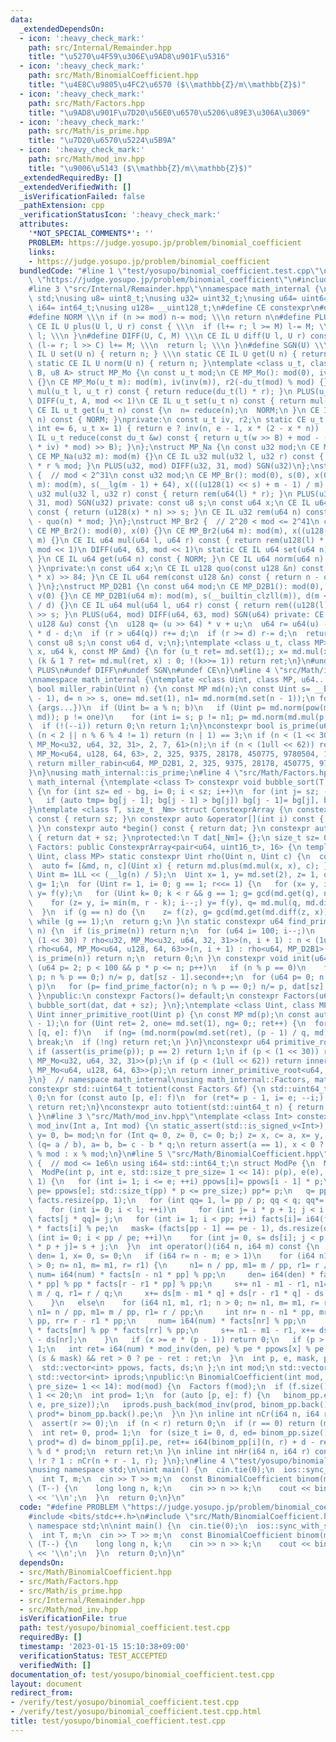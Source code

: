 ```yaml
---
data:
  _extendedDependsOn:
  - icon: ':heavy_check_mark:'
    path: src/Internal/Remainder.hpp
    title: "\u5270\u4F59\u306E\u9AD8\u901F\u5316"
  - icon: ':heavy_check_mark:'
    path: src/Math/BinomialCoefficient.hpp
    title: "\u4E8C\u9805\u4FC2\u6570 ($\\mathbb{Z}/m\\mathbb{Z}$)"
  - icon: ':heavy_check_mark:'
    path: src/Math/Factors.hpp
    title: "\u9AD8\u901F\u7D20\u56E0\u6570\u5206\u89E3\u306A\u3069"
  - icon: ':heavy_check_mark:'
    path: src/Math/is_prime.hpp
    title: "\u7D20\u6570\u5224\u5B9A"
  - icon: ':heavy_check_mark:'
    path: src/Math/mod_inv.hpp
    title: "\u9006\u5143 ($\\mathbb{Z}/m\\mathbb{Z}$)"
  _extendedRequiredBy: []
  _extendedVerifiedWith: []
  _isVerificationFailed: false
  _pathExtension: cpp
  _verificationStatusIcon: ':heavy_check_mark:'
  attributes:
    '*NOT_SPECIAL_COMMENTS*': ''
    PROBLEM: https://judge.yosupo.jp/problem/binomial_coefficient
    links:
    - https://judge.yosupo.jp/problem/binomial_coefficient
  bundledCode: "#line 1 \"test/yosupo/binomial_coefficient.test.cpp\"\n#define PROBLEM\
    \ \"https://judge.yosupo.jp/problem/binomial_coefficient\"\n#include <bits/stdc++.h>\n\
    #line 3 \"src/Internal/Remainder.hpp\"\nnamespace math_internal {\nusing namespace\
    \ std;\nusing u8= uint8_t;\nusing u32= uint32_t;\nusing u64= uint64_t;\nusing\
    \ i64= int64_t;\nusing u128= __uint128_t;\n#define CE constexpr\n#define IL inline\n\
    #define NORM \\\n if (n >= mod) n-= mod; \\\n return n\n#define PLUS(U, M) \\\n\
    \ CE IL U plus(U l, U r) const { \\\n  if (l+= r; l >= M) l-= M; \\\n  return\
    \ l; \\\n }\n#define DIFF(U, C, M) \\\n CE IL U diff(U l, U r) const { \\\n  if\
    \ (l-= r; l >> C) l+= M; \\\n  return l; \\\n }\n#define SGN(U) \\\n static CE\
    \ IL U set(U n) { return n; } \\\n static CE IL U get(U n) { return n; } \\\n\
    \ static CE IL U norm(U n) { return n; }\ntemplate <class u_t, class du_t, u8\
    \ B, u8 A> struct MP_Mo {\n const u_t mod;\n CE MP_Mo(): mod(0), iv(0), r2(0)\
    \ {}\n CE MP_Mo(u_t m): mod(m), iv(inv(m)), r2(-du_t(mod) % mod) {}\n CE IL u_t\
    \ mul(u_t l, u_t r) const { return reduce(du_t(l) * r); }\n PLUS(u_t, mod << 1)\n\
    \ DIFF(u_t, A, mod << 1)\n CE IL u_t set(u_t n) const { return mul(n, r2); }\n\
    \ CE IL u_t get(u_t n) const {\n  n= reduce(n);\n  NORM;\n }\n CE IL u_t norm(u_t\
    \ n) const { NORM; }\nprivate:\n const u_t iv, r2;\n static CE u_t inv(u_t n,\
    \ int e= 6, u_t x= 1) { return e ? inv(n, e - 1, x * (2 - x * n)) : x; }\n CE\
    \ IL u_t reduce(const du_t &w) const { return u_t(w >> B) + mod - ((du_t(u_t(w)\
    \ * iv) * mod) >> B); }\n};\nstruct MP_Na {\n const u32 mod;\n CE MP_Na(): mod(0){};\n\
    \ CE MP_Na(u32 m): mod(m) {}\n CE IL u32 mul(u32 l, u32 r) const { return u64(l)\
    \ * r % mod; }\n PLUS(u32, mod) DIFF(u32, 31, mod) SGN(u32)\n};\nstruct MP_Br\
    \ {  // mod < 2^31\n const u32 mod;\n CE MP_Br(): mod(0), s(0), x(0) {}\n CE MP_Br(u32\
    \ m): mod(m), s(__lg(m - 1) + 64), x(((u128(1) << s) + m - 1) / m) {}\n CE IL\
    \ u32 mul(u32 l, u32 r) const { return rem(u64(l) * r); }\n PLUS(u32, mod) DIFF(u32,\
    \ 31, mod) SGN(u32) private: const u8 s;\n const u64 x;\n CE IL u64 quo(u64 n)\
    \ const { return (u128(x) * n) >> s; }\n CE IL u32 rem(u64 n) const { return n\
    \ - quo(n) * mod; }\n};\nstruct MP_Br2 {  // 2^20 < mod <= 2^41\n const u64 mod;\n\
    \ CE MP_Br2(): mod(0), x(0) {}\n CE MP_Br2(u64 m): mod(m), x((u128(1) << 84) /\
    \ m) {}\n CE IL u64 mul(u64 l, u64 r) const { return rem(u128(l) * r); }\n PLUS(u64,\
    \ mod << 1)\n DIFF(u64, 63, mod << 1)\n static CE IL u64 set(u64 n) { return n;\
    \ }\n CE IL u64 get(u64 n) const { NORM; }\n CE IL u64 norm(u64 n) const { NORM;\
    \ }\nprivate:\n const u64 x;\n CE IL u128 quo(const u128 &n) const { return (n\
    \ * x) >> 84; }\n CE IL u64 rem(const u128 &n) const { return n - quo(n) * mod;\
    \ }\n};\nstruct MP_D2B1 {\n const u64 mod;\n CE MP_D2B1(): mod(0), s(0), d(0),\
    \ v(0) {}\n CE MP_D2B1(u64 m): mod(m), s(__builtin_clzll(m)), d(m << s), v(u128(-1)\
    \ / d) {}\n CE IL u64 mul(u64 l, u64 r) const { return rem((u128(l) * r) << s)\
    \ >> s; }\n PLUS(u64, mod) DIFF(u64, 63, mod) SGN(u64) private: CE IL u64 rem(const\
    \ u128 &u) const {\n  u128 q= (u >> 64) * v + u;\n  u64 r= u64(u) - (q >> 64)\
    \ * d - d;\n  if (r > u64(q)) r+= d;\n  if (r >= d) r-= d;\n  return r;\n }\n\
    \ const u8 s;\n const u64 d, v;\n};\ntemplate <class u_t, class MP> CE u_t pow(u_t\
    \ x, u64 k, const MP &md) {\n for (u_t ret= md.set(1);; x= md.mul(x, x))\n  if\
    \ (k & 1 ? ret= md.mul(ret, x) : 0; !(k>>= 1)) return ret;\n}\n#undef NORM\n#undef\
    \ PLUS\n#undef DIFF\n#undef SGN\n#undef CE\n}\n#line 4 \"src/Math/is_prime.hpp\"\
    \nnamespace math_internal {\ntemplate <class Uint, class MP, u64... args> constexpr\
    \ bool miller_rabin(Uint n) {\n const MP md(n);\n const Uint s= __builtin_ctzll(n\
    \ - 1), d= n >> s, one= md.set(1), n1= md.norm(md.set(n - 1));\n for (auto a:\
    \ {args...})\n  if (Uint b= a % n; b)\n   if (Uint p= md.norm(pow(md.set(b), d,\
    \ md)); p != one)\n    for (int i= s; p != n1; p= md.norm(md.mul(p, p)))\n   \
    \  if (!(--i)) return 0;\n return 1;\n}\nconstexpr bool is_prime(u64 n) {\n if\
    \ (n < 2 || n % 6 % 4 != 1) return (n | 1) == 3;\n if (n < (1 << 30)) return miller_rabin<u32,\
    \ MP_Mo<u32, u64, 32, 31>, 2, 7, 61>(n);\n if (n < (1ull << 62)) return miller_rabin<u64,\
    \ MP_Mo<u64, u128, 64, 63>, 2, 325, 9375, 28178, 450775, 9780504, 1795265022>(n);\n\
    \ return miller_rabin<u64, MP_D2B1, 2, 325, 9375, 28178, 450775, 9780504, 1795265022>(n);\n\
    }\n}\nusing math_internal::is_prime;\n#line 4 \"src/Math/Factors.hpp\"\nnamespace\
    \ math_internal {\ntemplate <class T> constexpr void bubble_sort(T *bg, T *ed)\
    \ {\n for (int sz= ed - bg, i= 0; i < sz; i++)\n  for (int j= sz; --j > i;)\n\
    \   if (auto tmp= bg[j - 1]; bg[j - 1] > bg[j]) bg[j - 1]= bg[j], bg[j]= tmp;\n\
    }\ntemplate <class T, size_t _Nm> struct ConstexprArray {\n constexpr size_t size()\
    \ const { return sz; }\n constexpr auto &operator[](int i) const { return dat[i];\
    \ }\n constexpr auto *begin() const { return dat; }\n constexpr auto *end() const\
    \ { return dat + sz; }\nprotected:\n T dat[_Nm]= {};\n size_t sz= 0;\n};\nclass\
    \ Factors: public ConstexprArray<pair<u64, uint16_t>, 16> {\n template <class\
    \ Uint, class MP> static constexpr Uint rho(Uint n, Uint c) {\n  const MP md(n);\n\
    \  auto f= [&md, n, c](Uint x) { return md.plus(md.mul(x, x), c); };\n  const\
    \ Uint m= 1LL << (__lg(n) / 5);\n  Uint x= 1, y= md.set(2), z= 1, q= md.set(1),\
    \ g= 1;\n  for (Uint r= 1, i= 0; g == 1; r<<= 1) {\n   for (x= y, i= r; i--;)\
    \ y= f(y);\n   for (Uint k= 0; k < r && g == 1; g= gcd(md.get(q), n), k+= m)\n\
    \    for (z= y, i= min(m, r - k); i--;) y= f(y), q= md.mul(q, md.diff(y, x));\n\
    \  }\n  if (g == n) do {\n    z= f(z), g= gcd(md.get(md.diff(z, x)), n);\n   }\
    \ while (g == 1);\n  return g;\n }\n static constexpr u64 find_prime_factor(u64\
    \ n) {\n  if (is_prime(n)) return n;\n  for (u64 i= 100; i--;)\n   if (n= n <\
    \ (1 << 30) ? rho<u32, MP_Mo<u32, u64, 32, 31>>(n, i + 1) : n < (1ull << 62) ?\
    \ rho<u64, MP_Mo<u64, u128, 64, 63>>(n, i + 1) : rho<u64, MP_D2B1>(n, i + 1);\
    \ is_prime(n)) return n;\n  return 0;\n }\n constexpr void init(u64 n) {\n  for\
    \ (u64 p= 2; p < 100 && p * p <= n; p++)\n   if (n % p == 0)\n    for (dat[sz++].first=\
    \ p; n % p == 0;) n/= p, dat[sz - 1].second++;\n  for (u64 p= 0; n > 1; dat[sz++].first=\
    \ p)\n   for (p= find_prime_factor(n); n % p == 0;) n/= p, dat[sz].second++;\n\
    \ }\npublic:\n constexpr Factors()= default;\n constexpr Factors(u64 n) { init(n),\
    \ bubble_sort(dat, dat + sz); }\n};\ntemplate <class Uint, class MP> constexpr\
    \ Uint inner_primitive_root(Uint p) {\n const MP md(p);\n const auto f= Factors(p\
    \ - 1);\n for (Uint ret= 2, one= md.set(1), ng= 0;; ret++) {\n  for (const auto\
    \ [q, e]: f)\n   if (ng= (md.norm(pow(md.set(ret), (p - 1) / q, md)) == one))\
    \ break;\n  if (!ng) return ret;\n }\n}\nconstexpr u64 primitive_root(u64 p) {\n\
    \ if (assert(is_prime(p)); p == 2) return 1;\n if (p < (1 << 30)) return inner_primitive_root<u32,\
    \ MP_Mo<u32, u64, 32, 31>>(p);\n if (p < (1ull << 62)) return inner_primitive_root<u64,\
    \ MP_Mo<u64, u128, 64, 63>>(p);\n return inner_primitive_root<u64, MP_D2B1>(p);\n\
    }\n}  // namespace math_internal\nusing math_internal::Factors, math_internal::primitive_root;\n\
    constexpr std::uint64_t totient(const Factors &f) {\n std::uint64_t ret= 1, i=\
    \ 0;\n for (const auto [p, e]: f)\n  for (ret*= p - 1, i= e; --i;) ret*= p;\n\
    \ return ret;\n}\nconstexpr auto totient(std::uint64_t n) { return totient(Factors(n));\
    \ }\n#line 3 \"src/Math/mod_inv.hpp\"\ntemplate <class Int> constexpr inline Int\
    \ mod_inv(Int a, Int mod) {\n static_assert(std::is_signed_v<Int>);\n Int x= 1,\
    \ y= 0, b= mod;\n for (Int q= 0, z= 0, c= 0; b;) z= x, c= a, x= y, y= z - y *\
    \ (q= a / b), a= b, b= c - b * q;\n return assert(a == 1), x < 0 ? mod - (-x)\
    \ % mod : x % mod;\n}\n#line 5 \"src/Math/BinomialCoefficient.hpp\"\nclass BinomialCoefficient\
    \ {  // mod <= 1e6\n using i64= std::int64_t;\n struct ModPe {\n  ModPe()= default;\n\
    \  ModPe(int p, int e, std::size_t pre_size= 1 << 14): p(p), e(e), ppows(e + 1,\
    \ 1) {\n   for (int i= 1; i <= e; ++i) ppows[i]= ppows[i - 1] * p;\n   for (pp=\
    \ pe= ppows[e]; std::size_t(pp) * p <= pre_size;) pp*= p;\n   q= pp / pe * p,\
    \ facts.resize(pp, 1);\n   for (int qq= 1, l= pp / p; qq < q; qq*= p, l/= p)\n\
    \    for (int i= 0; i < l; ++i)\n     for (int j= i * p + 1; j < i * p + p; ++j)\
    \ facts[j * qq]= j;\n   for (int i= 1; i < pp; ++i) facts[i]= i64(facts[i - 1])\
    \ * facts[i] % pe;\n   mask= (facts[pp - 1] == pe - 1), ds.resize(q, 0);\n   for\
    \ (int i= 0; i < pp / pe; ++i)\n    for (int j= 0, s= ds[i]; j < p; ++j) ds[i\
    \ * p + j]= s + j;\n  }\n  int operator()(i64 n, i64 m) const {\n   int num= 1,\
    \ den= 1, x= 0, s= 0;\n   if (i64 r= n - m; e > 1)\n    for (i64 n1, m1, r1; n\
    \ > 0; n= n1, m= m1, r= r1) {\n     n1= n / pp, m1= m / pp, r1= r / pp;\n    \
    \ num= i64(num) * facts[n - n1 * pp] % pp;\n     den= i64(den) * facts[m - m1\
    \ * pp] % pp * facts[r - r1 * pp] % pp;\n     s+= n1 - m1 - r1, n1= n / q, m1=\
    \ m / q, r1= r / q;\n     x+= ds[m - m1 * q] + ds[r - r1 * q] - ds[n - n1 * q];\n\
    \    }\n   else\n    for (i64 n1, m1, r1; n > 0; n= n1, m= m1, r= r1) {\n    \
    \ n1= n / pp, m1= m / pp, r1= r / pp;\n     int nr= n - n1 * pp, mr= m - m1 *\
    \ pp, rr= r - r1 * pp;\n     num= i64(num) * facts[nr] % pp;\n     den= i64(den)\
    \ * facts[mr] % pp * facts[rr] % pp;\n     s+= n1 - m1 - r1, x+= ds[mr] + ds[rr]\
    \ - ds[nr];\n    }\n   if (x >= e * (p - 1)) return 0;\n   if (p > 2) x/= p -\
    \ 1;\n   int ret= i64(num) * mod_inv(den, pe) % pe * ppows[x] % pe;\n   return\
    \ (s & mask) && ret > 0 ? pe - ret : ret;\n  }\n  int p, e, mask, pe, q, pp;\n\
    \  std::vector<int> ppows, facts, ds;\n };\n int mod;\n std::vector<ModPe> binom_pp;\n\
    \ std::vector<int> iprods;\npublic:\n BinomialCoefficient(int mod, std::size_t\
    \ pre_size= 1 << 14): mod(mod) {\n  Factors f(mod);\n  if (f.size() == 1) pre_size=\
    \ 1 << 20;\n  int prod= 1;\n  for (auto [p, e]: f) {\n   binom_pp.emplace_back(ModPe(p,\
    \ e, pre_size));\n   iprods.push_back(mod_inv(prod, binom_pp.back().pe));\n  \
    \ prod*= binom_pp.back().pe;\n  }\n }\n inline int nCr(i64 n, i64 r) const {\n\
    \  assert(r >= 0);\n  if (n < r) return 0;\n  if (r == 0) return (mod > 1);\n\
    \  int ret= 0, prod= 1;\n  for (size_t i= 0, d, ed= binom_pp.size(); i < ed; ++i,\
    \ prod*= d) d= binom_pp[i].pe, ret+= i64(binom_pp[i](n, r) + d - ret % d) * iprods[i]\
    \ % d * prod;\n  return ret;\n }\n inline int nHr(i64 n, i64 r) const { return\
    \ !r ? 1 : nCr(n + r - 1, r); }\n};\n#line 4 \"test/yosupo/binomial_coefficient.test.cpp\"\
    \nusing namespace std;\n\nint main() {\n  cin.tie(0);\n  ios::sync_with_stdio(false);\n\
    \  int T, m;\n  cin >> T >> m;\n  const BinomialCoefficient binom(m);\n  while\
    \ (T--) {\n    long long n, k;\n    cin >> n >> k;\n    cout << binom.nCr(n, k)\
    \ << '\\n';\n  }\n  return 0;\n}\n"
  code: "#define PROBLEM \"https://judge.yosupo.jp/problem/binomial_coefficient\"\n\
    #include <bits/stdc++.h>\n#include \"src/Math/BinomialCoefficient.hpp\"\nusing\
    \ namespace std;\n\nint main() {\n  cin.tie(0);\n  ios::sync_with_stdio(false);\n\
    \  int T, m;\n  cin >> T >> m;\n  const BinomialCoefficient binom(m);\n  while\
    \ (T--) {\n    long long n, k;\n    cin >> n >> k;\n    cout << binom.nCr(n, k)\
    \ << '\\n';\n  }\n  return 0;\n}\n"
  dependsOn:
  - src/Math/BinomialCoefficient.hpp
  - src/Math/Factors.hpp
  - src/Math/is_prime.hpp
  - src/Internal/Remainder.hpp
  - src/Math/mod_inv.hpp
  isVerificationFile: true
  path: test/yosupo/binomial_coefficient.test.cpp
  requiredBy: []
  timestamp: '2023-01-15 15:10:38+09:00'
  verificationStatus: TEST_ACCEPTED
  verifiedWith: []
documentation_of: test/yosupo/binomial_coefficient.test.cpp
layout: document
redirect_from:
- /verify/test/yosupo/binomial_coefficient.test.cpp
- /verify/test/yosupo/binomial_coefficient.test.cpp.html
title: test/yosupo/binomial_coefficient.test.cpp
---
```

